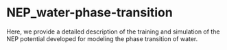 # NEP_water-phase-transition

Here, we provide a detailed description of the training and simulation of the NEP potential developed for modeling the phase transition of water.
